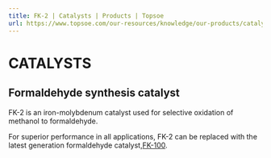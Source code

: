 ```yaml
---
title: FK-2 | Catalysts | Products | Topsoe
url: https://www.topsoe.com/our-resources/knowledge/our-products/catalysts/fk-2#main-content
---
```


# CATALYSTS

## Formaldehyde synthesis catalyst

FK-2 is an iron-molybdenum catalyst used for selective oxidation of methanol to formaldehyde.

For superior performance in all applications, FK-2 can be replaced with the latest generation formaldehyde catalyst,[FK-100](/products/catalysts/fk-100).